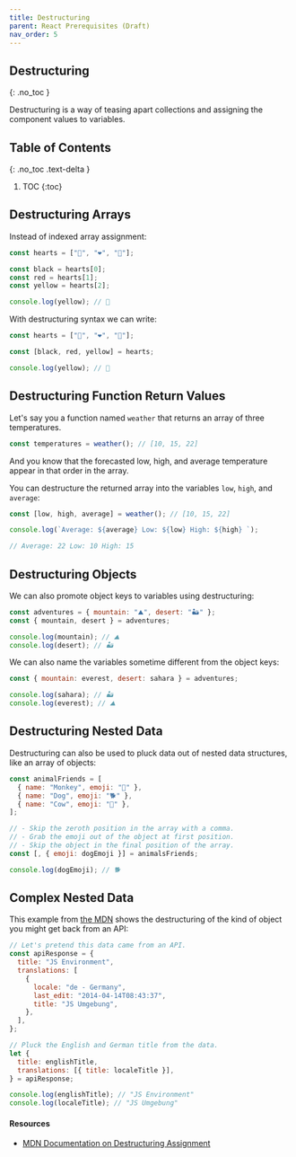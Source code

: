 ```yaml
---
title: Destructuring
parent: React Prerequisites (Draft)
nav_order: 5
---
```


<!--prettier-ignore-start-->
## Destructuring 
{: .no_toc }

Destructuring is a way of teasing apart collections and assigning the component values to variables.

## Table of Contents
{: .no_toc .text-delta }  

1. TOC
{:toc}

<!--prettier-ignore-end-->

## Destructuring Arrays

Instead of indexed array assignment:

```javascript
const hearts = ["🖤", "❤️", "💛"];

const black = hearts[0];
const red = hearts[1];
const yellow = hearts[2];

console.log(yellow); // 💛
```

With destructuring syntax we can write:

```javascript
const hearts = ["🖤", "❤️", "💛"];

const [black, red, yellow] = hearts;

console.log(yellow); // 💛
```

## Destructuring Function Return Values

Let's say you a function named `weather` that returns an array of three temperatures.

```javascript
const temperatures = weather(); // [10, 15, 22]
```

And you know that the forecasted low, high, and average temperature appear in that order in the array.

You can destructure the returned array into the variables `low`, `high`, and `average`:

```javascript
const [low, high, average] = weather(); // [10, 15, 22]

console.log(`Average: ${average} Low: ${low} High: ${high} `);

// Average: 22 Low: 10 High: 15
```

## Destructuring Objects

We can also promote object keys to variables using destructuring:

```javascript
const adventures = { mountain: "⛰️", desert: "🏜️" };
const { mountain, desert } = adventures;

console.log(mountain); // ⛰️
console.log(desert); // 🏜️
```

We can also name the variables sometime different from the object keys:

```javascript
const { mountain: everest, desert: sahara } = adventures;

console.log(sahara); // 🏜️
console.log(everest); // ⛰️
```

## Destructuring Nested Data

Destructuring can also be used to pluck data out of nested data structures, like an array of objects:

```javascript
const animalFriends = [
  { name: "Monkey", emoji: "🐒" },
  { name: "Dog", emoji: "🐕" },
  { name: "Cow", emoji: "🐄" },
];

// - Skip the zeroth position in the array with a comma.
// - Grab the emoji out of the object at first position.
// - Skip the object in the final position of the array.
const [, { emoji: dogEmoji }] = animalsFriends;

console.log(dogEmoji); // 🐕
```

## Complex Nested Data

This example from [the MDN](https://developer.mozilla.org/en-US/docs/Web/JavaScript/Reference/Operators/Destructuring_assignment#Nested_object_and_array_destructuring) shows the destructuring of the kind of object you might get back from an API:

```javascript
// Let's pretend this data came from an API.
const apiResponse = {
  title: "JS Environment",
  translations: [
    {
      locale: "de - Germany",
      last_edit: "2014-04-14T08:43:37",
      title: "JS Umgebung",
    },
  ],
};

// Pluck the English and German title from the data.
let {
  title: englishTitle,
  translations: [{ title: localeTitle }],
} = apiResponse;

console.log(englishTitle); // "JS Environment"
console.log(localeTitle); // "JS Umgebung"
```

#### Resources

- [MDN Documentation on Destructuring Assignment](https://developer.mozilla.org/en-US/docs/Web/JavaScript/Reference/Operators/Destructuring_assignment)
